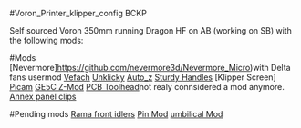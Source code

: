 #Voron_Printer_klipper_config BCKP

Self sourced Voron 350mm running Dragon HF on AB (working on SB) with the following mods:

#Mods
[Nevermore]https://github.com/nevermore3d/Nevermore_Micro)with Delta fans usermod
[Vefach](https://github.com/VoronDesign/VoronUsers/tree/master/printer_mods/KevinAkaSam/VEFACH)
[Unklicky](https://github.com/majarspeed/Unklicky)
[Auto_z](https://github.com/protoloft/klipper_z_calibration)
[Sturdy Handles](https://github.com/VoronDesign/VoronUsers/tree/master/printer_mods/jeoje/Sturdy_Handles)
[Klipper Screen]
[Picam](https://github.com/VoronDesign/VoronUsers/tree/master/printer_mods/richardjm/picam-corner)
[GE5C Z-Mod](https://github.com/hartk1213/MISC/tree/main/Voron%20Mods/Voron%202/2.4/Voron2.4_GE5C)
[PCB Toolhead](https://github.com/VoronDesign/Voron-Hardware/tree/master/Afterburner_Toolhead_PCB)not realy connsidered a mod anymore. 
[Annex panel clips](https://github.com/Annex-Engineering/Other_Printer_Mods/tree/master/All_Printers/Annex_Panel_2020_Clips_and_Hinges/panel_clips_and_corners)

#Pending mods
[Rama front idlers](https://github.com/Ramalama2/Voron-2-Mods/tree/main/Front_Idlers)
[Pin Mod](https://github.com/hartk1213/MISC/tree/main/Voron%20Mods/Voron%202/2.4/Voron2.4_Pins_Mod)
[umbilical Mod](https://github.com/hartk1213/MISC/tree/main/Voron%20Mods/Voron%202/2.4/Voron2.4_umbilical_strain_relief)
